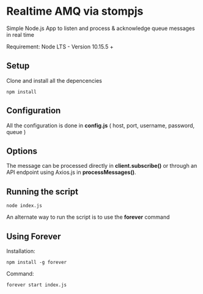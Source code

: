 # Realtime AMQ via stompjs

Simple Node.js App to listen and process & acknowledge queue messages in real time

Requirement: Node LTS - Version 10.15.5 +

## Setup

Clone and install all the depencencies
```
npm install
```

## Configuration

All the configuration is done in **config.js** ( host, port, username, password, queue )

## Options
The message can be processed directly in **client.subscribe()** or through an API endpoint using Axios.js in **processMessages()**.

## Running the script
```
node index.js
```

An alternate way to run the script is to use the **forever** command

## Using Forever
Installation:
```
npm install -g forever
```

Command:

```
forever start index.js
```
